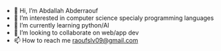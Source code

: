 - 👋 Hi, I’m Abdallah Abderraouf
- 👀 I’m interested in computer science specialy programming languages
- 🌱 I’m currently learning python/AI
- 💞️ I’m looking to collaborate on web/app dev
- 📫 How to reach me raoufslv09@gmail.com

<!---
raoufslv/raoufslv is a ✨ special ✨ repository because its `README.md` (this file) appears on your GitHub profile.
You can click the Preview link to take a look at your changes.
--->
